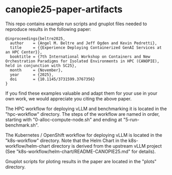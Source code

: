 # canopie25-paper-artifacts

This repo contains example run scripts and gnuplot files needed to reproduce results in the following paper:

```
@inproceedings{beltre2025,
  author    = {Angel M. Beltre and Jeff Ogden and Kevin Pedretti},
  title     = {{Experience Deploying Containerized GenAI Services at an HPC Center}},
  booktitle = {7th International Workshop on Containers and New Orchestration Paradigms for Isolated Environments in HPC (CANOPIE), held in conjunction with SC25},
  month     = {November},
  year      = {2025},
  doi       = {10.1145/3731599.3767356}
}
```

If you find these examples valuable and adapt them for your use in your own
work, we would appreciate you citing the above paper.

The HPC workflow for deploying vLLM and benchmarking it is located in the
"hpc-workflow" directory. The steps of the workflow are named in order,
starting with "0-alloc-compute-node.sh" and ending at "5-run-benchmark.sh".

The Kubernetes / OpenShift workflow for deploying vLLM is located in the
"k8s-workflow" directory.  Note that the Helm Chart in the
k8s-workflow/helm-chart directory is derived from the upstream vLLM project
(See "k8s-workflow/helm-chart/README-CANOPIE25.md" for details).

Gnuplot scripts for ploting results in the paper are located in the "plots" directory.
